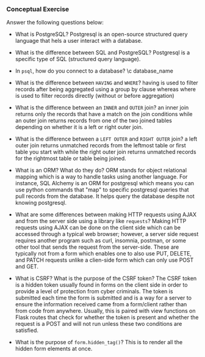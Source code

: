 ### Conceptual Exercise

Answer the following questions below:

- What is PostgreSQL?
Postgresql is an open-source structured query language that hels a user interact with a database.

- What is the difference between SQL and PostgreSQL?
Postgresql is a specific type of SQL (structured query language).

- In `psql`, how do you connect to a database?
\c database_name

- What is the difference between `HAVING` and `WHERE`?
having is used to filter records after being aggregated using a group by clause whereas where is used to filter records directly (without or before aggregation)

- What is the difference between an `INNER` and `OUTER` join?
an inner join returns only the records that have a match on the join conditions while an outer join returns records from one of the two joined tables depending on whether it is a left or right outer join.

- What is the difference between a `LEFT OUTER` and `RIGHT OUTER` join?
a left outer join returns unmatched records from the leftmost table or first table you start with while the right outer join returns unmatched records for the rightmost table or table being joined.

- What is an ORM? What do they do?
ORM stands for object relational mapping which is a way to handle tasks using another language. For instance, SQL Alchemy is an ORM for postgresql which means you can use python commands that "map" to specific postgresql queries that pull records from the database. It helps query the database despite not knowing postgresql.

- What are some differences between making HTTP requests using AJAX and from the server side using a library like `requests`?
Making HTTP requests using AJAX can be done on the client side which can be accessed through a typical web browser; however, a server side request requires another program such as curl, insomnia, postman, or some other tool that sends the request from the server-side. These are typically not from a form which enables one to also use PUT, DELETE, and PATCH requests unlike a clien-side form which can only use POST and GET.

- What is CSRF? What is the purpose of the CSRF token?
The CSRF token is a hidden token usually found in forms on the client side in order to provide a level of protection from cyber criminals. The token is submitted each time the form is submitted and is a way for a server to ensure the information received came from a form/client rather than from code from anywhere. Usually, this is paired with view functions on Flask routes that check for whether the token is present and whether the request is a POST and will not run unless these two conditions are satisfied.

- What is the purpose of `form.hidden_tag()`?
This is to render all the hidden form elements at once.